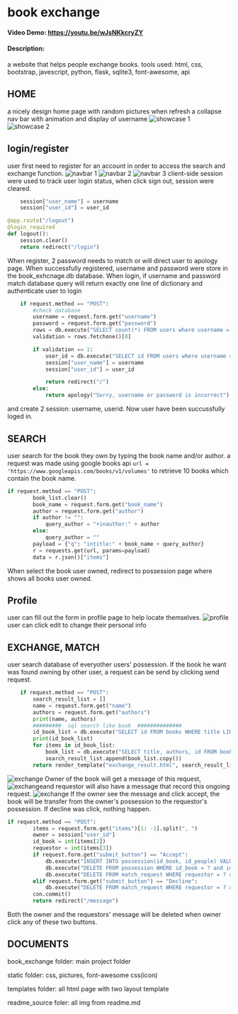 # book exchange
#### Video Demo:  https://youtu.be/wJsNKkcryZY
#### Description:
a website that helps people exchange books.
tools used:
html, css, bootstrap, javescript, python, flask, sqlite3, font-awesome, api


## HOME
a nicely design home page with random pictures when refresh
a collapse nav bar with animation and display of username
![showcase 1](/readme_source/1.png)
![showcase 2](/readme_source/2.png)


## login/register 
user first need to register for an account in order to access the
search and exchange function.
![navbar 1](/readme_source/5.png)
![navbar 2](/readme_source/3.png)
![navbar 3](/readme_source/4.png) 
client-side session were used to track
user login status, when click sign out, session were cleared.
```python 
    session["user_name"] = username
    session["user_id"] = user_id
```
```python
@app.route("/logout")
@login_required
def logout():
    session.clear()
    return redirect("/login")
```
When register, 2 password needs to match or will direct user to apology
page. When successfully registered, username and password were store in 
the book_exhcnage.db database. When login, if username and password match 
database query will return exactly one line of dictionary and authenticate
user to login
```python
    if request.method == "POST":
        #check database
        username = request.form.get("username")
        password = request.form.get("password")
        rows = db.execute("SELECT count(*) FROM users where username = ? and password = ?;", (username, password))
        validation = rows.fetchone()[0]

        if validation == 1:
            user_id = db.execute("SELECT id FROM users where username = ? and password = ?;", (username, password)).fetchone()[0]
            session["user_name"] = username
            session["user_id"] = user_id

            return redirect("/")
        else:
            return apology("Sorry, username or password is incorrect")
```
and create 2 session: username, userid. Now user have been
succussfully loged in.


## SEARCH
user search for the book they own by typing the book name and/or author.
a request was made using google books api
`url = 'https://www.googleapis.com/books/v1/volumes'`
to retrieve 10 books which contain
the book name.
```python 
if request.method == "POST":
        book_list.clear()
        book_name = request.form.get("book_name")
        author = request.form.get("author")
        if author != "":
            query_author = "+inauthor:" + author
        else:
            query_author = ""
        payload = {"q": "intitle:" + book_name + query_author}
        r = requests.get(url, params=payload)
        data = r.json()["items"]
```





 When select the book user owned, redirect to 
possession page where shows all books user owned.


## Profile 
user can fill out the form in profile page to help locate themselves.
![profile](/readme_source/6.png)
user can click edit to change their personal info


## EXCHANGE, MATCH 
user search database of everyother users' possession. If the book he want
was found owning by other user, a request can be send by clicking send 
request. 
```python
    if request.method == "POST":
        search_result_list = []
        name = request.form.get("name")
        authors = request.form.get("authors")
        print(name, authors)
        #########  sql search like book  ##############
        id_book_list = db.execute("SELECT id FROM books WHERE title LIKE ? and authors LIKE ?;", ("%" + name + "%", "%" + authors + "%")).fetchall()
        print(id_book_list)
        for items in id_book_list:
            book_list = db.execute("SELECT title, authors, id FROM books WHERE id = ?;", (items[0],)).fetchall()
            search_result_list.append(book_list.copy())
        return render_template("exchange_result.html", search_result_list = search_result_list)
```

![exchange](/readme_source/7.png)
Owner of the book will get a message of this request,
![exchange](/readme_source/9.png)and
requestor will also have a message that record this ongoing request.
![exchange](/readme_source/8.png)
If the owner see the message and click accept, the book will be transfer
from the owner's possession to the requestor's possession. If decline was 
click, nothing happen.
```python
if request.method == "POST":
        items = request.form.get("items")[1: -1].split(", ")
        owner = session["user_id"]
        id_book = int(items[2])
        requestor = int(items[3])
        if request.form.get("submit_button") == "Accept":
            db.execute("INSERT INTO possession(id_book, id_people) VALUES(?, ?);", (id_book, requestor))
            db.execute("DELETE FROM possession WHERE id_book = ? and id_people = ?;", (id_book, owner))
            db.execute("DELETE FROM match_request WHERE requestor = ? and owner = ? and id_book = ?;", (requestor, owner, id_book) )
        elif request.form.get("submit_button") == "Decline":
            db.execute("DELETE FROM match_request WHERE requestor = ? and owner = ? and id_book = ?;", (requestor, owner, id_book) )
        con.commit()
        return redirect("/message")  
```
 Both the owner and the requestors' message will be
deleted when owner click any of these two buttons.





## DOCUMENTS

book_exchange folder:
main project folder

static folder:
css, pictures, font-awesome css(icon)

templates folder:
all html page with two layout template

readme_source foler:
all img from  readme.md


















